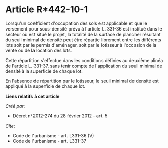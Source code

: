 # Article R*442-10-1

Lorsqu'un coefficient d'occupation des sols est applicable et que le versement pour sous-densité prévu à l'article L. 331-36
est institué dans le secteur où est situé le projet, la totalité de la surface de plancher résultant du seuil minimal de
densité peut être répartie librement entre les différents lots soit par le permis d'aménager, soit par le lotisseur à
l'occasion de la vente ou de la location des lots. 

Cette répartition s'effectue dans les conditions définies au deuxième alinéa de l'article L. 331-37, sans tenir compte de
l'application du seuil minimal de densité à la superficie de chaque lot. 

En l'absence de répartition par le lotisseur, le seuil minimal de densité est appliqué à la superficie de chaque lot.

**Liens relatifs à cet article**

_Créé par_:

  - Décret n°2012-274 du 28 février 2012 - art. 5

_Cite_:

  - Code de l'urbanisme - art. L331-36 (V)
  - Code de l'urbanisme - art. L331-37
